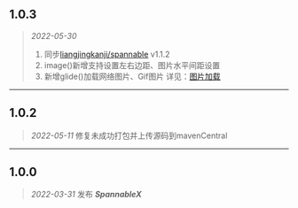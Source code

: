 ## 1.0.3

> *2022-05-30*
> 1. 同步[liangjingkanji/spannable](https://github.com/liangjingkanji/spannable) v1.1.2
> 2. image()新增支持设置左右边距、图片水平间距设置
> 3. 新增glide()加载网络图片、Gif图片
> 详见：[图片加载](https://txca.github.io/SpannableX/image/)

---

## 1.0.2

> *2022-05-11*
> 修复未成功打包并上传源码到mavenCentral

---

## 1.0.0

> *2022-03-31*
> 发布 ***SpannableX***